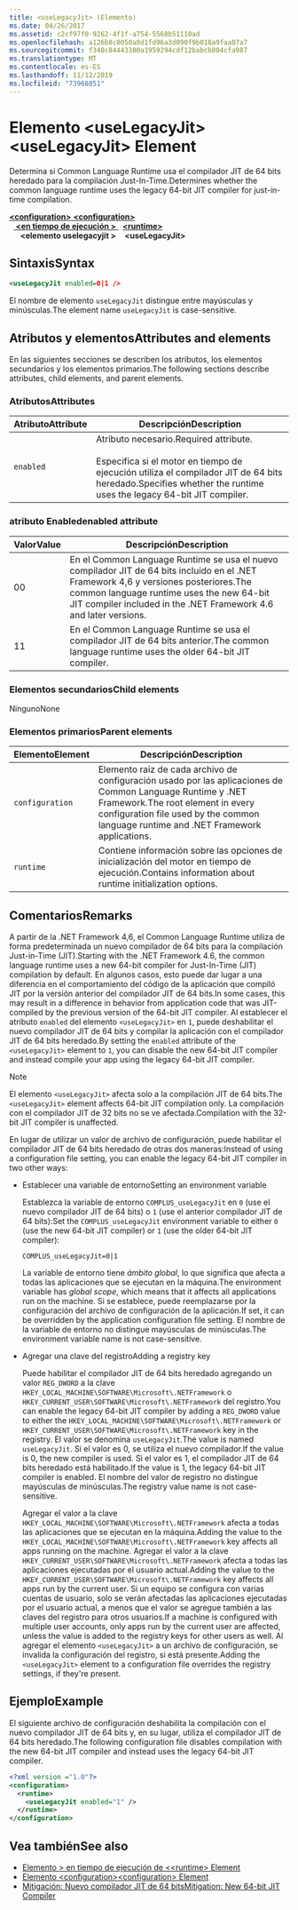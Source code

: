 ```yaml
---
title: <useLegacyJit> (Elemento)
ms.date: 04/26/2017
ms.assetid: c2cf97f0-9262-4f1f-a754-5568b51110ad
ms.openlocfilehash: a126b8c0050a8d1fd96a3d090f9b018a9faa07a7
ms.sourcegitcommit: f348c84443380a1959294cdf12babcb804cfa987
ms.translationtype: MT
ms.contentlocale: es-ES
ms.lasthandoff: 11/12/2019
ms.locfileid: "73968851"
---
```

# <a name="uselegacyjit-element"></a><span data-ttu-id="823bb-102">Elemento \<useLegacyJit></span><span class="sxs-lookup"><span data-stu-id="823bb-102">\<useLegacyJit> Element</span></span>

<span data-ttu-id="823bb-103">Determina si Common Language Runtime usa el compilador JIT de 64 bits heredado para la compilación Just-In-Time.</span><span class="sxs-lookup"><span data-stu-id="823bb-103">Determines whether the common language runtime uses the legacy 64-bit JIT compiler for just-in-time compilation.</span></span>  
  
<span data-ttu-id="823bb-104">[ **\<configuration>** ](../configuration-element.md)</span><span class="sxs-lookup"><span data-stu-id="823bb-104">[**\<configuration>**](../configuration-element.md)</span></span>\
<span data-ttu-id="823bb-105">&nbsp;&nbsp;[ **\<en tiempo de ejecución >** ](runtime-element.md)</span><span class="sxs-lookup"><span data-stu-id="823bb-105">&nbsp;&nbsp;[**\<runtime>**](runtime-element.md)</span></span>\
<span data-ttu-id="823bb-106">&nbsp;&nbsp;&nbsp;&nbsp; **\<elemento uselegacyjit >**</span><span class="sxs-lookup"><span data-stu-id="823bb-106">&nbsp;&nbsp;&nbsp;&nbsp;**\<useLegacyJit>**</span></span>  
  
## <a name="syntax"></a><span data-ttu-id="823bb-107">Sintaxis</span><span class="sxs-lookup"><span data-stu-id="823bb-107">Syntax</span></span>  
  
```xml
<useLegacyJit enabled=0|1 />
```

<span data-ttu-id="823bb-108">El nombre de elemento `useLegacyJit` distingue entre mayúsculas y minúsculas.</span><span class="sxs-lookup"><span data-stu-id="823bb-108">The element name `useLegacyJit` is case-sensitive.</span></span>
  
## <a name="attributes-and-elements"></a><span data-ttu-id="823bb-109">Atributos y elementos</span><span class="sxs-lookup"><span data-stu-id="823bb-109">Attributes and elements</span></span>

<span data-ttu-id="823bb-110">En las siguientes secciones se describen los atributos, los elementos secundarios y los elementos primarios.</span><span class="sxs-lookup"><span data-stu-id="823bb-110">The following sections describe attributes, child elements, and parent elements.</span></span>  
  
### <a name="attributes"></a><span data-ttu-id="823bb-111">Atributos</span><span class="sxs-lookup"><span data-stu-id="823bb-111">Attributes</span></span>  
  
| <span data-ttu-id="823bb-112">Atributo</span><span class="sxs-lookup"><span data-stu-id="823bb-112">Attribute</span></span> | <span data-ttu-id="823bb-113">Descripción</span><span class="sxs-lookup"><span data-stu-id="823bb-113">Description</span></span>                                                                                   |  
| --------- | --------------------------------------------------------------------------------------------- |  
| `enabled` | <span data-ttu-id="823bb-114">Atributo necesario.</span><span class="sxs-lookup"><span data-stu-id="823bb-114">Required attribute.</span></span><br><br><span data-ttu-id="823bb-115">Especifica si el motor en tiempo de ejecución utiliza el compilador JIT de 64 bits heredado.</span><span class="sxs-lookup"><span data-stu-id="823bb-115">Specifies whether the runtime uses the legacy 64-bit JIT compiler.</span></span> |  
  
### <a name="enabled-attribute"></a><span data-ttu-id="823bb-116">atributo Enabled</span><span class="sxs-lookup"><span data-stu-id="823bb-116">enabled attribute</span></span>  
  
| <span data-ttu-id="823bb-117">Valor</span><span class="sxs-lookup"><span data-stu-id="823bb-117">Value</span></span> | <span data-ttu-id="823bb-118">Descripción</span><span class="sxs-lookup"><span data-stu-id="823bb-118">Description</span></span>                                                                                                         |  
| ----- | ------------------------------------------------------------------------------------------------------------------- |  
| <span data-ttu-id="823bb-119">0</span><span class="sxs-lookup"><span data-stu-id="823bb-119">0</span></span>     | <span data-ttu-id="823bb-120">En el Common Language Runtime se usa el nuevo compilador JIT de 64 bits incluido en el .NET Framework 4,6 y versiones posteriores.</span><span class="sxs-lookup"><span data-stu-id="823bb-120">The common language runtime uses the new 64-bit JIT compiler included in the .NET Framework 4.6 and later versions.</span></span> |  
| <span data-ttu-id="823bb-121">1</span><span class="sxs-lookup"><span data-stu-id="823bb-121">1</span></span>     | <span data-ttu-id="823bb-122">En el Common Language Runtime se usa el compilador JIT de 64 bits anterior.</span><span class="sxs-lookup"><span data-stu-id="823bb-122">The common language runtime uses the older 64-bit JIT compiler.</span></span>                                                     |  
  
### <a name="child-elements"></a><span data-ttu-id="823bb-123">Elementos secundarios</span><span class="sxs-lookup"><span data-stu-id="823bb-123">Child elements</span></span>

<span data-ttu-id="823bb-124">Ninguno</span><span class="sxs-lookup"><span data-stu-id="823bb-124">None</span></span>
  
### <a name="parent-elements"></a><span data-ttu-id="823bb-125">Elementos primarios</span><span class="sxs-lookup"><span data-stu-id="823bb-125">Parent elements</span></span>  
  
| <span data-ttu-id="823bb-126">Elemento</span><span class="sxs-lookup"><span data-stu-id="823bb-126">Element</span></span>         | <span data-ttu-id="823bb-127">Descripción</span><span class="sxs-lookup"><span data-stu-id="823bb-127">Description</span></span>                                                                                                       |  
| --------------- | ----------------------------------------------------------------------------------------------------------------- |  
| `configuration` | <span data-ttu-id="823bb-128">Elemento raíz de cada archivo de configuración usado por las aplicaciones de Common Language Runtime y .NET Framework.</span><span class="sxs-lookup"><span data-stu-id="823bb-128">The root element in every configuration file used by the common language runtime and .NET Framework applications.</span></span> |  
| `runtime`       | <span data-ttu-id="823bb-129">Contiene información sobre las opciones de inicialización del motor en tiempo de ejecución.</span><span class="sxs-lookup"><span data-stu-id="823bb-129">Contains information about runtime initialization options.</span></span>                                                        |  
  
## <a name="remarks"></a><span data-ttu-id="823bb-130">Comentarios</span><span class="sxs-lookup"><span data-stu-id="823bb-130">Remarks</span></span>  

<span data-ttu-id="823bb-131">A partir de la .NET Framework 4,6, el Common Language Runtime utiliza de forma predeterminada un nuevo compilador de 64 bits para la compilación Just-in-Time (JIT).</span><span class="sxs-lookup"><span data-stu-id="823bb-131">Starting with the .NET Framework 4.6, the common language runtime uses a new 64-bit compiler for Just-In-Time (JIT) compilation by default.</span></span> <span data-ttu-id="823bb-132">En algunos casos, esto puede dar lugar a una diferencia en el comportamiento del código de la aplicación que compiló JIT por la versión anterior del compilador JIT de 64 bits.</span><span class="sxs-lookup"><span data-stu-id="823bb-132">In some cases, this may result in a difference in behavior from application code that was JIT-compiled by the previous version of the 64-bit JIT compiler.</span></span> <span data-ttu-id="823bb-133">Al establecer el atributo `enabled` del elemento `<useLegacyJit>` en `1`, puede deshabilitar el nuevo compilador JIT de 64 bits y compilar la aplicación con el compilador JIT de 64 bits heredado.</span><span class="sxs-lookup"><span data-stu-id="823bb-133">By setting the `enabled` attribute of the `<useLegacyJit>` element to `1`, you can disable the new 64-bit JIT compiler and instead compile your app using the legacy 64-bit JIT compiler.</span></span>  
  
> [!NOTE]
> <span data-ttu-id="823bb-134">El elemento `<useLegacyJit>` afecta solo a la compilación JIT de 64 bits.</span><span class="sxs-lookup"><span data-stu-id="823bb-134">The `<useLegacyJit>` element affects 64-bit JIT compilation only.</span></span> <span data-ttu-id="823bb-135">La compilación con el compilador JIT de 32 bits no se ve afectada.</span><span class="sxs-lookup"><span data-stu-id="823bb-135">Compilation with the 32-bit JIT compiler is unaffected.</span></span>  
  
<span data-ttu-id="823bb-136">En lugar de utilizar un valor de archivo de configuración, puede habilitar el compilador JIT de 64 bits heredado de otras dos maneras:</span><span class="sxs-lookup"><span data-stu-id="823bb-136">Instead of using a configuration file setting, you can enable the legacy 64-bit JIT compiler in two other ways:</span></span>  
  
- <span data-ttu-id="823bb-137">Establecer una variable de entorno</span><span class="sxs-lookup"><span data-stu-id="823bb-137">Setting an environment variable</span></span>

  <span data-ttu-id="823bb-138">Establezca la variable de entorno `COMPLUS_useLegacyJit` en `0` (use el nuevo compilador JIT de 64 bits) o `1` (use el anterior compilador JIT de 64 bits):</span><span class="sxs-lookup"><span data-stu-id="823bb-138">Set the `COMPLUS_useLegacyJit` environment variable to either `0` (use the new 64-bit JIT compiler) or `1` (use the older 64-bit JIT compiler):</span></span>
  
  ```env  
  COMPLUS_useLegacyJit=0|1  
  ```  
  
  <span data-ttu-id="823bb-139">La variable de entorno tiene *ámbito global*, lo que significa que afecta a todas las aplicaciones que se ejecutan en la máquina.</span><span class="sxs-lookup"><span data-stu-id="823bb-139">The environment variable has *global scope*, which means that it affects all applications run on the machine.</span></span> <span data-ttu-id="823bb-140">Si se establece, puede reemplazarse por la configuración del archivo de configuración de la aplicación.</span><span class="sxs-lookup"><span data-stu-id="823bb-140">If set, it can be overridden by the application configuration file setting.</span></span> <span data-ttu-id="823bb-141">El nombre de la variable de entorno no distingue mayúsculas de minúsculas.</span><span class="sxs-lookup"><span data-stu-id="823bb-141">The environment variable name is not case-sensitive.</span></span>
  
- <span data-ttu-id="823bb-142">Agregar una clave del registro</span><span class="sxs-lookup"><span data-stu-id="823bb-142">Adding a registry key</span></span>

  <span data-ttu-id="823bb-143">Puede habilitar el compilador JIT de 64 bits heredado agregando un valor `REG_DWORD` a la clave `HKEY_LOCAL_MACHINE\SOFTWARE\Microsoft\.NETFramework` o `HKEY_CURRENT_USER\SOFTWARE\Microsoft\.NETFramework` del registro.</span><span class="sxs-lookup"><span data-stu-id="823bb-143">You can enable the legacy 64-bit JIT compiler by adding a `REG_DWORD` value to either the `HKEY_LOCAL_MACHINE\SOFTWARE\Microsoft\.NETFramework` or `HKEY_CURRENT_USER\SOFTWARE\Microsoft\.NETFramework` key in the registry.</span></span> <span data-ttu-id="823bb-144">El valor se denomina `useLegacyJit`.</span><span class="sxs-lookup"><span data-stu-id="823bb-144">The value is named `useLegacyJit`.</span></span> <span data-ttu-id="823bb-145">Si el valor es 0, se utiliza el nuevo compilador.</span><span class="sxs-lookup"><span data-stu-id="823bb-145">If the value is 0, the new compiler is used.</span></span> <span data-ttu-id="823bb-146">Si el valor es 1, el compilador JIT de 64 bits heredado está habilitado.</span><span class="sxs-lookup"><span data-stu-id="823bb-146">If the value is 1, the legacy 64-bit JIT compiler is enabled.</span></span> <span data-ttu-id="823bb-147">El nombre del valor de registro no distingue mayúsculas de minúsculas.</span><span class="sxs-lookup"><span data-stu-id="823bb-147">The registry value name is not case-sensitive.</span></span>
  
  <span data-ttu-id="823bb-148">Agregar el valor a la clave `HKEY_LOCAL_MACHINE\SOFTWARE\Microsoft\.NETFramework` afecta a todas las aplicaciones que se ejecutan en la máquina.</span><span class="sxs-lookup"><span data-stu-id="823bb-148">Adding the value to the `HKEY_LOCAL_MACHINE\SOFTWARE\Microsoft\.NETFramework` key affects all apps running on the machine.</span></span> <span data-ttu-id="823bb-149">Agregar el valor a la clave `HKEY_CURRENT_USER\SOFTWARE\Microsoft\.NETFramework` afecta a todas las aplicaciones ejecutadas por el usuario actual.</span><span class="sxs-lookup"><span data-stu-id="823bb-149">Adding the value to the `HKEY_CURRENT_USER\SOFTWARE\Microsoft\.NETFramework` key affects all apps run by the current user.</span></span> <span data-ttu-id="823bb-150">Si un equipo se configura con varias cuentas de usuario, solo se verán afectadas las aplicaciones ejecutadas por el usuario actual, a menos que el valor se agregue también a las claves del registro para otros usuarios.</span><span class="sxs-lookup"><span data-stu-id="823bb-150">If a machine is configured with multiple user accounts, only apps run by the current user are affected, unless the value is added to the registry keys for other users as well.</span></span> <span data-ttu-id="823bb-151">Al agregar el elemento `<useLegacyJit>` a un archivo de configuración, se invalida la configuración del registro, si está presente.</span><span class="sxs-lookup"><span data-stu-id="823bb-151">Adding the `<useLegacyJit>` element to a configuration file overrides the registry settings, if they're present.</span></span>  
  
## <a name="example"></a><span data-ttu-id="823bb-152">Ejemplo</span><span class="sxs-lookup"><span data-stu-id="823bb-152">Example</span></span>  

<span data-ttu-id="823bb-153">El siguiente archivo de configuración deshabilita la compilación con el nuevo compilador JIT de 64 bits y, en su lugar, utiliza el compilador JIT de 64 bits heredado.</span><span class="sxs-lookup"><span data-stu-id="823bb-153">The following configuration file disables compilation with the new 64-bit JIT compiler and instead uses the legacy 64-bit JIT compiler.</span></span>  
  
```xml  
<?xml version ="1.0"?>  
<configuration>  
  <runtime>  
    <useLegacyJit enabled="1" />  
  </runtime>  
</configuration>  
```  
  
## <a name="see-also"></a><span data-ttu-id="823bb-154">Vea también</span><span class="sxs-lookup"><span data-stu-id="823bb-154">See also</span></span>

- [<span data-ttu-id="823bb-155">Elemento > en tiempo de ejecución de \<</span><span class="sxs-lookup"><span data-stu-id="823bb-155">\<runtime> Element</span></span>](runtime-element.md)
- [<span data-ttu-id="823bb-156">Elemento \<configuration></span><span class="sxs-lookup"><span data-stu-id="823bb-156">\<configuration> Element</span></span>](../configuration-element.md)
- [<span data-ttu-id="823bb-157">Mitigación: Nuevo compilador JIT de 64 bits</span><span class="sxs-lookup"><span data-stu-id="823bb-157">Mitigation: New 64-bit JIT Compiler</span></span>](../../../migration-guide/mitigation-new-64-bit-jit-compiler.md)
